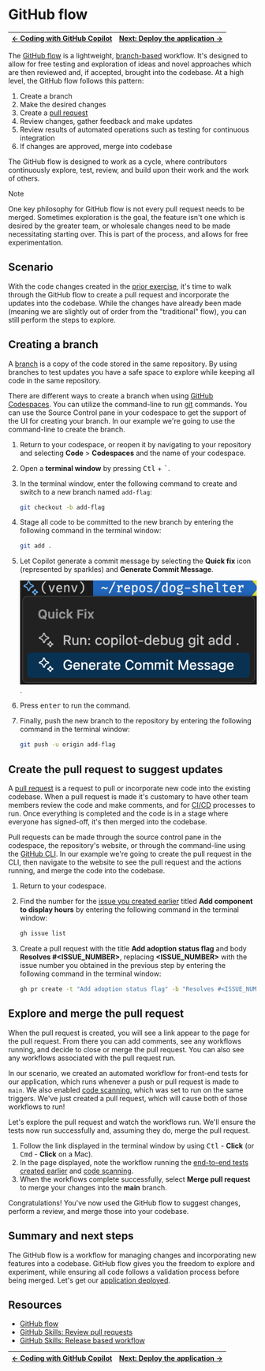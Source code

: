 # GitHub flow

| [← Coding with GitHub Copilot][previous] | [Next: Deploy the application →][next] |
|:-----------------------------------|------------------------------------------:|

The [GitHub flow][github-flow] is a lightweight, [branch-based][about-branches] workflow. It's designed to allow for free testing and exploration of ideas and novel approaches which are then reviewed and, if accepted, brought into the codebase. At a high level, the GitHub flow follows this pattern:

1. Create a branch
2. Make the desired changes
3. Create a [pull request][about-prs]
4. Review changes, gather feedback and make updates
5. Review results of automated operations such as testing for continuous integration
6. If changes are approved, merge into codebase

The GitHub flow is designed to work as a cycle, where contributors continuously explore, test, review, and build upon their work and the work of others.

> [!NOTE]
> One key philosophy for GitHub flow is not every pull request needs to be merged. Sometimes exploration is the goal, the feature isn't one which is desired by the greater team, or wholesale changes need to be made necessitating starting over. This is part of the process, and allows for free experimentation.

## Scenario

With the code changes created in the [prior exercise][previous], it's time to walk through the GitHub flow to create a pull request and incorporate the updates into the codebase. While the changes have already been made (meaning we are slightly out of order from the "traditional" flow), you can still perform the steps to explore.

## Creating a branch

A [branch][about-branches] is a copy of the code stored in the same repository. By using branches to test updates you have a safe space to explore while keeping all code in the same repository.

There are different ways to create a branch when using [GitHub Codespaces][github-codespaces]. You can utilize the command-line to run [git](https://git-scm.com/docs/git-branch) commands. You can use the Source Control pane in your codespace to get the support of the UI for creating your branch. In our example we're going to use the command-line to create the branch.

1. Return to your codespace, or reopen it by navigating to your repository and selecting **Code** > **Codespaces** and the name of your codespace.
2. Open a **terminal window** by pressing <kbd>Ctl</kbd> + <kbd>\`</kbd>.
3. In the terminal window, enter the following command to create and switch to a new branch named `add-flag`:

    ```bash
    git checkout -b add-flag
    ```

4. Stage all code to be committed to the new branch by entering the following command in the terminal window:

    ```bash
    git add .
    ```

5. Let Copilot generate a commit message by selecting the **Quick fix** icon (represented by sparkles) and **Generate Commit Message**.

    ![Screenshot of the quick fix menu with Generate Commit Message selected](./images/7-generate-commit-message.png).

6. Press <kbd>enter</kbd> to run the command.
7. Finally, push the new branch to the repository by entering the following command in the terminal window:

    ```bash
    git push -u origin add-flag
    ```

## Create the pull request to suggest updates

A [pull request][about-prs] is a request to pull or incorporate new code into the existing codebase. When a pull request is made it's customary to have other team members review the code and make comments, and for [CI/CD][cicd-resources] processes to run. Once everything is completed and the code is in a stage where everyone has signed-off, it's then merged into the codebase.

Pull requests can be made through the source control pane in the codespace, the repository's website, or through the command-line using the [GitHub CLI][github-cli]. In our example we're going to create the pull request in the CLI, then navigate to the website to see the pull request and the actions running, and merge the code into the codebase.

1. Return to your codespace.
2. Find the number for the [issue you created earlier][issues-exercise] titled **Add component to display hours** by entering the following command in the terminal window:

    ```bash
    gh issue list
    ```

3. Create a pull request with the title **Add adoption status flag** and body **Resolves #\<ISSUE_NUMBER\>**, replacing **\<ISSUE_NUMBER\>** with the issue number you obtained in the previous step by entering the following command in the terminal window:

    ```bash
    gh pr create -t "Add adoption status flag" -b "Resolves #<ISSUE_NUMBER>"
    ```

## Explore and merge the pull request

When the pull request is created, you will see a link appear to the page for the pull request. From there you can add comments, see any workflows running, and decide to close or merge the pull request. You can also see any workflows associated with the pull request run.

In our scenario, we created an automated workflow for front-end tests for our application, which runs whenever a push or pull request is made to `main`. We also enabled [code scanning][security-exercise], which was set to run on the same triggers. We've just created a pull request, which will cause both of those workflows to run!

Let's explore the pull request and watch the workflows run. We'll ensure the tests now run successfully and, assuming they do, merge the pull request.

1. Follow the link displayed in the terminal window by using <kbd>Ctl</kbd> - **Click** (or <kbd>Cmd</kbd> - **Click** on a Mac).
2. In the page displayed, note the workflow running the [end-to-end tests created earlier][testing-exercise] and [code scanning][security-exercise].
3. When the workflows complete successfully, select **Merge pull request** to merge your changes into the **main** branch.

Congratulations! You've now used the GitHub flow to suggest changes, perform a review, and merge those into your codebase.

## Summary and next steps

The GitHub flow is a workflow for managing changes and incorporating new features into a codebase. GitHub flow gives you the freedom to explore and experiment, while ensuring all code follows a validation process before being merged. Let's get our [application deployed][next].

## Resources

- [GitHub flow][github-flow]
- [GitHub Skills: Review pull requests][skills-review-prs]
- [GitHub Skills: Release based workflow][skills-release-workflow]

| [← Coding with GitHub Copilot][previous] | [Next: Deploy the application →][next] |
|:-----------------------------------|------------------------------------------:|

[next]: ./7-deployment.md
[previous]: ./5-code.md
[issues-exercise]: ./2-issues.md
[security-exercise]: ./1-code-scanning.md
[testing-exercise]: ./4-continuous-integration.md

[about-branches]: https://docs.github.com/pull-requests/collaborating-with-pull-requests/proposing-changes-to-your-work-with-pull-requests/about-branches
[about-prs]: https://docs.github.com/pull-requests/collaborating-with-pull-requests/proposing-changes-to-your-work-with-pull-requests/about-pull-requests
[cicd-resources]: https://resources.github.com/ci-cd/
[github-cli]: https://cli.github.com/
[github-codespaces]: https://github.com/features/codespaces
[github-flow]: https://docs.github.com/get-started/quickstart/github-flow
[skills-release-workflow]: https://github.com/skills/release-based-workflow
[skills-review-prs]: https://github.com/skills/review-pull-requests

